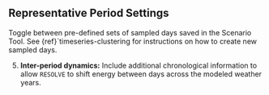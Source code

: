 ## Representative Period Settings

Toggle between pre-defined sets of sampled days saved in the Scenario Tool. See {ref}`timeseries-clustering for instructions on how to create new sampled days.

5. **Inter-period dynamics:** Include additional chronological information to allow `RESOLVE` to shift energy between days across the modeled weather years.

